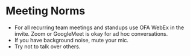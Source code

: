 # Meeting Norms 

- For all recurring team meetings and standups use OFA WebEx in the invite. Zoom or GoogleMeet is okay for ad hoc conversations. 
- If you have background noise, mute your mic. 
- Try not to talk over others.  
